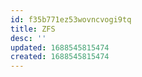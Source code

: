 ```yaml
---
id: f35b771ez53wovncvogi9tq
title: ZFS
desc: ''
updated: 1688545815474
created: 1688545815474
---
```

